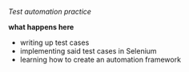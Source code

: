 *Test automation practice*

**what happens here**
- writing up test cases
- implementing said test cases in Selenium
- learning how to create an automation framework